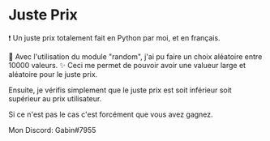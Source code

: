 # Juste Prix

❗ Un juste prix totalement fait en Python par moi, et en français.

🔮 Avec l'utilisation du module "random", j'ai pu faire un choix aléatoire entre 10000 valeurs.
✨ Ceci me permet de pouvoir avoir une valueur large et aléatoire pour le juste prix.

Ensuite, je vérifis simplement que le juste prix est soit inférieur soit supérieur au prix utilisateur.

Si ce n'est pas le cas c'est forcément que vous avez gagnez.

Mon Discord: Gabin#7955
